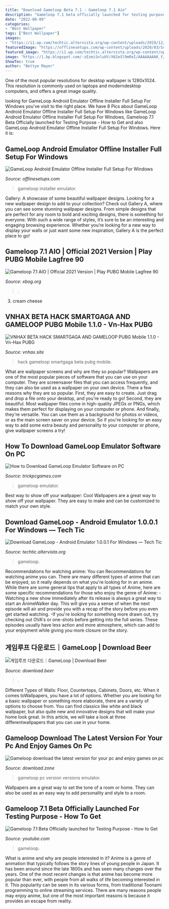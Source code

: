 ```yaml
---
title: "Download Gameloop Beta 7.1 : Gameloop 7.1 Aio"
description: "Gameloop 7.1 beta officially launched for testing purpose"
date: "2022-08-09"
categories:
- "Best Wallpaper"
tags: ["Best Wallpaper"]
images:
- "https://i1.wp.com/techtic.altervista.org/wp-content/uploads/2019/12/Gameloop-1.png?resize=895%2C520&amp;is-pending-load=1#038;ssl=1"
featuredImage: "https://offlinesetups.com/wp-content/uploads/2020/03/Screenshot-2021-05-10-at-1.40.14-PM-1536x483.png"
featured_image: "https://i1.wp.com/techtic.altervista.org/wp-content/uploads/2019/12/Gameloop-1.png?resize=895%2C520&amp;is-pending-load=1#038;ssl=1"
image: "https://1.bp.blogspot.com/-zEzmiSnluUY/X62eSl9mReI/AAAAAAAAK_Y/MfTxn6uhcdQmAmZh6xQDS6ts90YzchwUACLcBGAsYHQ/s750/image_750x_5fac0edface8d.jpg"
ShowToc: true
author: "Bettye Mayer"
---
```



One of the most popular resolutions for desktop wallpaper is 1280x1024. This resolution is commonly used on laptops and moderndesktop computers, and offers a great image quality.

	

		
looking for GameLoop Android Emulator Offline Installer Full Setup For Windows you've visit to the right place. We have 8 Pics about GameLoop Android Emulator Offline Installer Full Setup For Windows like GameLoop Android Emulator Offline Installer Full Setup For Windows, Gameloop 7.1 Beta Officially launched for Testing Purpose - How to Get and also GameLoop Android Emulator Offline Installer Full Setup For Windows. Here it is:
		
    
## GameLoop Android Emulator Offline Installer Full Setup For Windows

<img loading=lazy src="https://offlinesetups.com/wp-content/uploads/2020/03/Screenshot-2021-05-10-at-1.40.14-PM-1536x483.png" onerror="this.onerror=null;this.src='https://tse4.mm.bing.net/th?id=OIP.KFWRAeVkZENzpgOLPyN2ggHaCV&amp;pid=15.1';" alt="GameLoop Android Emulator Offline Installer Full Setup For Windows">

_Source: offlinesetups.com_

>gameloop installer emulator. 

	

Gallery: A showcase of some beautiful wallpaper designs.
Looking for a new wallpaper design to add to your collection? Check out Gallery A, where you can see some stunning wallpaper designs. From simple designs that are perfect for any room to bold and exciting designs, there is something for everyone. With such a wide range of styles, it’s sure to be an interesting and engaging browsing experience. Whether you’re looking for a new way to display your walls or just want some new inspiration, Gallery A is the perfect place to go!





	
	
    
## Gameloop 7.1 AIO | Official 2021 Version | Play PUBG Mobile Lagfree 90

<img loading=lazy src="https://i.ytimg.com/vi/I81JJtCqqeY/maxresdefault.jpg" onerror="this.onerror=null;this.src='https://tse1.mm.bing.net/th?id=OIP.546Ejk4dcuS3iOrod-0qBQHaEK&amp;pid=15.1';" alt="Gameloop 7.1 AIO | Official 2021 Version | Play PUBG Mobile Lagfree 90">

_Source: xbog.org_

>. 

	

3. cream cheese 

    
## VNHAX BETA HACK SMARTGAGA AND GAMELOOP PUBG Mobile 1.1.0 - Vn-Hax PUBG

<img loading=lazy src="https://1.bp.blogspot.com/-zEzmiSnluUY/X62eSl9mReI/AAAAAAAAK_Y/MfTxn6uhcdQmAmZh6xQDS6ts90YzchwUACLcBGAsYHQ/s750/image_750x_5fac0edface8d.jpg" onerror="this.onerror=null;this.src='https://tse4.mm.bing.net/th?id=OIP.rNLXfj8Jf4z3VzSFVhLSkAHaEq&amp;pid=15.1';" alt="VNHAX BETA HACK SMARTGAGA AND GAMELOOP PUBG Mobile 1.1.0 - Vn-Hax PUBG">

_Source: vnhax.site_

>hack gameloop smartgaga beta pubg mobile. 

	

What are wallpaper screens and why are they so popular?
Wallpapers are one of the most popular pieces of software that you can use on your computer. They are screensaver files that you can access frequently, and they can also be used as a wallpaper on your own device. There a few reasons why they are so popular. First, they are easy to create. Just drag and drop a file onto your desktop, and you're ready to go! Second, they are beautiful. Most wallpaper files come in high-quality JPEGs or PNGs, which makes them perfect for displaying on your computer or phone. And finally, they're versatile. You can use them as a background for photos or videos, or as the main screen saver on your device. So if you're looking for an easy way to add some extra beauty and personality to your computer or phone, give wallpaper screens a try!

    
## How To Download GameLoop Emulator Software On PC

<img loading=lazy src="https://www.trickpcgames.com/wp-content/uploads/2021/06/Tencent-buddy-games-768x468.png" onerror="this.onerror=null;this.src='https://tse2.mm.bing.net/th?id=OIP.iZe-rxwSAADfH15HVcZs4QHaEg&amp;pid=15.1';" alt="How to Download GameLoop Emulator Software on PC">

_Source: trickpcgames.com_

>gameloop emulator. 

	

Best way to show off your wallpaper:
Cool Wallpapers are a great way to show off your wallpaper. They are easy to make and can be customized to match your own style.

    
## Download GameLoop - Android Emulator 1.0.0.1 For Windows — Tech Tic

<img loading=lazy src="https://i1.wp.com/techtic.altervista.org/wp-content/uploads/2019/12/Gameloop-1.png?resize=895%2C520&amp;is-pending-load=1#038;ssl=1" onerror="this.onerror=null;this.src='https://tse2.mm.bing.net/th?id=OIP.E6vbKH7Lbxd_bTP5-7My9QHaET&amp;pid=15.1';" alt="Download GameLoop - Android Emulator 1.0.0.1 For Windows — Tech Tic">

_Source: techtic.altervista.org_

>gameloop. 

	

Recommendations for watching anime: You can
Recommendations for watching anime you can. There are many different types of anime that can be enjoyed, so it really depends on what you're looking for in an anime. While there are some general tips that apply to all types of Anime, here are some specific recommendations for those who enjoy the genre of Anime: 
-Watching a new show immediately after its release is always a great way to start an AnimeWalker day. This will give you a sense of when the next episode will air and provide you with a recap of the story before you even get started watching. 
-If you're looking for something more drawn out, try checking out OVA's or one-shots before getting into the full series. These episodes usually have less action and more atmosphere, which can add to your enjoyment while giving you more closure on the story.

    
## 게임루프 다운로드｜GameLoop | Download Beer

<img loading=lazy src="https://download.beer/wp-content/uploads/2021/05/gameloop-image-3.jpg" onerror="this.onerror=null;this.src='https://tse1.mm.bing.net/th?id=OIP.okf842-T7P9lrvxT6KvYAgAAAA&amp;pid=15.1';" alt="게임루프 다운로드｜GameLoop | Download Beer">

_Source: download.beer_

>. 

	

Different Types of Walls: Floor, Countertops, Cabinets, Doors, etc.
When it comes toWallpapers, you have a lot of options. Whether you are looking for a basic wallpaper or something more elaborate, there are a variety of options to choose from. You can find classics like white and black wallpaper, but also quite new and innovative designs that will make your home look great. In this article, we will take a look at three differentwallpapers that you can use in your home.

    
## Gameloop Download The Latest Version For Your Pc And Enjoy Games On Pc

<img loading=lazy src="https://i1.wp.com/download.zone/wp-content/uploads/2020/01/Gameloop.jpg?resize=696%2C373&amp;ssl=1" onerror="this.onerror=null;this.src='https://tse3.mm.bing.net/th?id=OIP.VcBXnoLfrmW79UNWxpDZVgHaD-&amp;pid=15.1';" alt="Gameloop download the latest version for your pc and enjoy games on pc">

_Source: download.zone_

>gameloop pc version versions emulator. 

	

Wallpapers are a great way to set the tone of a room or home. They can also be used as an easy way to add personality and style to a room.

    
## Gameloop 7.1 Beta Officially Launched For Testing Purpose - How To Get

<img loading=lazy src="https://i.ytimg.com/vi/JzuSO8tno7E/maxresdefault.jpg" onerror="this.onerror=null;this.src='https://tse1.mm.bing.net/th?id=OIP.YPOSOv9klP2jybrSxKP1AgHaEK&amp;pid=15.1';" alt="Gameloop 7.1 Beta Officially launched for Testing Purpose - How to Get">

_Source: youtube.com_

>gameloop. 

	

What is anime and why are people interested in it?
Anime is a genre of animation that typically follows the story lines of young people in Japan. It has been around since the late 1800s and has seen many changes over the years. One of the most recent changes is that anime has become more popular than ever, with people from all walks of life becoming interested in it. This popularity can be seen in its various forms, from traditional Toonami programming to online streaming services. There are many reasons people may enjoy anime, but one of the most important reasons is because it provides an escape from reality.

